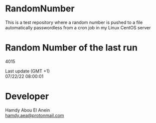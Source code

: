 # RandomNumber    
This is a test repository where a random number is pushed to a file automatically passwordless from a cron job in my Linux CentOS server    
# Random Number of the last run   
4015
      
Last update (GMT +1)    
07/22/22 08:00:01
# Developer    
Hamdy Abou El Anein   
hamdy.aea@protonmail.com
